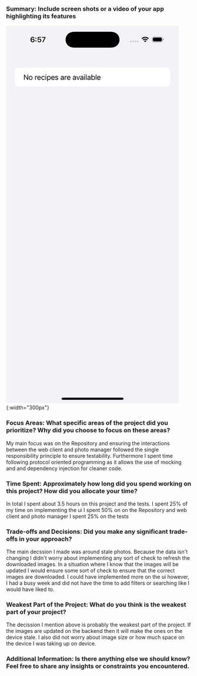 ### Summary: Include screen shots or a video of your app highlighting its features
![Simulator Screenshot](https://github.com/bderbidge/FetchTakeHome/blob/main/Simulator%20Screenshot%20-%20iPhone%2016%20Pro%20-%202025-01-24%20at%2018.57.45.png){:width="300px"}


### Focus Areas: What specific areas of the project did you prioritize? Why did you choose to focus on these areas?
My main focus was on the Repository and ensuring the interactions between the web client and photo manager followed the single responsibility principle to ensure testability. Furthermore I spent time following protocol oriented programming as it allows the use of mocking and and dependency injection for cleaner code.

### Time Spent: Approximately how long did you spend working on this project? How did you allocate your time?
In total I spent about 3.5 hours on this project and the tests.
I spent 25% of my time on implementing the ui 
I spent 50% on on the Repository and web client and photo manager
I spent 25% on the tests

### Trade-offs and Decisions: Did you make any significant trade-offs in your approach?
The main decssion I made was around stale photos. Because the data isn't changing I didn't worry about implementing any sort of check to refresh the downloaded images. In a situation where I know that the images will be updated I would ensure some sort of check to ensure that the correct images are downloaded.
I could have implemented more on the ui however, I had a busy week and did not have the time to add filters or searching like I would have liked to.

### Weakest Part of the Project: What do you think is the weakest part of your project?
The decission I mention above is probably the weakest part of the project. If the images are updated on the backend then it will make the ones on the device stale. I also did not worry about image size or how much space on the device I was taking up on device. 

### Additional Information: Is there anything else we should know? Feel free to share any insights or constraints you encountered.
